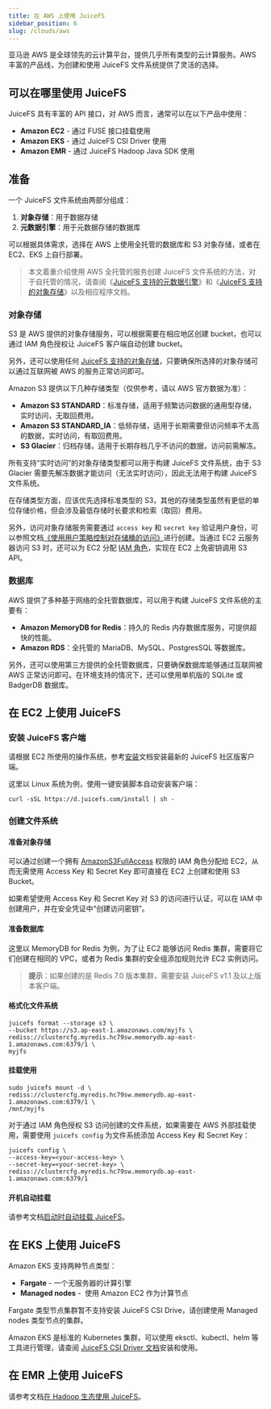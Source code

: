 ```yaml
---
title: 在 AWS 上使用 JuiceFS
sidebar_position: 6
slug: /clouds/aws
---
```


亚马逊 AWS 是全球领先的云计算平台，提供几乎所有类型的云计算服务。AWS 丰富的产品线，为创建和使用 JuiceFS 文件系统提供了灵活的选择。

## 可以在哪里使用 JuiceFS

JuiceFS 具有丰富的 API 接口，对 AWS 而言，通常可以在以下产品中使用：

- **Amazon EC2** - 通过 FUSE 接口挂载使用
- **Amazon EKS** - 通过 JuiceFS CSI Driver 使用
- **Amazon EMR** - 通过 JuiceFS Hadoop Java SDK 使用

## 准备

一个 JuiceFS 文件系统由两部分组成：

1. **对象存储**：用于数据存储
2. **元数据引擎**：用于元数据存储的数据库

可以根据具体需求，选择在 AWS 上使用全托管的数据库和 S3 对象存储，或者在 EC2、EKS 上自行部署。

> 本文着重介绍使用 AWS 全托管的服务创建 JuiceFS 文件系统的方法，对于自托管的情况，请查阅《[JuiceFS 支持的元数据引擎](../guide/how_to_set_up_metadata_engine.md)》和《[JuiceFS 支持的对象存储](../guide/how_to_set_up_object_storage.md)》以及相应程序文档。

### 对象存储

S3 是 AWS 提供的对象存储服务，可以根据需要在相应地区创建 bucket，也可以通过 IAM 角色授权让 JuiceFS 客户端自动创建 bucket。

另外，还可以使用任何 [JuiceFS 支持的对象存储](../guide/how_to_set_up_object_storage.md)，只要确保所选择的对象存储可以通过互联网被 AWS 的服务正常访问即可。

Amazon S3 提供以下几种存储类型（仅供参考，请以 AWS 官方数据为准）：

- **Amazon S3 STANDARD**：标准存储，适用于频繁访问数据的通用型存储，实时访问，无取回费用。
- **Amazon S3 STANDARD_IA**：低频存储，适用于长期需要但访问频率不太高的数据，实时访问，有取回费用。
- **S3 Glacier**：归档存储，适用于长期存档几乎不访问的数据，访问前需解冻。

所有支持“实时访问”的对象存储类型都可以用于构建 JuiceFS 文件系统，由于 S3 Glacier 需要先解冻数据才能访问（无法实时访问），因此无法用于构建 JuiceFS 文件系统。

在存储类型方面，应该优先选择标准类型的 S3，其他的存储类型虽然有更低的单位存储价格，但会涉及最低存储时长要求和检索（取回）费用。

另外，访问对象存储服务需要通过 `access key` 和 `secret key` 验证用户身份，可以参照文档[《使用用户策略控制对存储桶的访问》](https://docs.aws.amazon.com/zh_cn/AmazonS3/latest/userguide/walkthrough1.html)进行创建。当通过 EC2 云服务器访问 S3 时，还可以为 EC2 分配 [IAM 角色](https://docs.aws.amazon.com/zh_cn/IAM/latest/UserGuide/id_roles.html)，实现在 EC2 上免密钥调用 S3 API。

### 数据库

AWS 提供了多种基于网络的全托管数据库，可以用于构建 JuiceFS 文件系统的主要有：

- **Amazon MemoryDB for Redis**：持久的 Redis 内存数据库服务，可提供超快的性能。
- **Amazon RDS**：全托管的 MariaDB、MySQL、PostgresSQL 等数据库。

另外，还可以使用第三方提供的全托管数据库，只要确保数据库能够通过互联网被 AWS 正常访问即可。在环境支持的情况下，还可以使用单机版的 SQLite 或 BadgerDB 数据库。

## 在 EC2 上使用 JuiceFS

### 安装 JuiceFS 客户端

请根据 EC2 所使用的操作系统，参考[安装](../getting-started/installation.md)文档安装最新的 JuiceFS 社区版客户端。

这里以 Linux 系统为例，使用一键安装脚本自动安装客户端：

```shell
curl -sSL https://d.juicefs.com/install | sh -
```

### 创建文件系统

#### 准备对象存储

可以通过创建一个拥有 [AmazonS3FullAccess](https://us-east-1.console.aws.amazon.com/iamv2/home?region=ap-east-1#/policies/details/arn%3Aaws%3Aiam%3A%3Aaws%3Apolicy%2FAmazonS3FullAccess) 权限的 IAM 角色分配给 EC2，从而无需使用 Access Key 和 Secret Key 即可直接在 EC2 上创建和使用 S3 Bucket。

如果希望使用 Access Key 和 Secret Key 对 S3 的访问进行认证，可以在 IAM 中创建用户，并在安全凭证中“创建访问密钥”。

#### 准备数据库

这里以 MemoryDB for Redis 为例，为了让 EC2 能够访问 Redis 集群，需要将它们创建在相同的 VPC，或者为 Redis 集群的安全组添加规则允许 EC2 实例访问。

> **提示**：如果创建的是 Redis 7.0 版本集群，需要安装 JuiceFS v1.1 及以上版本客户端。

#### 格式化文件系统

```shell
juicefs format --storage s3 \
--bucket https://s3.ap-east-1.amazonaws.com/myjfs \
rediss://clustercfg.myredis.hc79sw.memorydb.ap-east-1.amazonaws.com:6379/1 \
myjfs
```

#### 挂载使用

```shell
sudo juicefs mount -d \
rediss://clustercfg.myredis.hc79sw.memorydb.ap-east-1.amazonaws.com:6379/1 \
/mnt/myjfs
```

对于通过 IAM 角色授权 S3 访问创建的文件系统，如果需要在 AWS 外部挂载使用，需要使用 `juicefs config` 为文件系统添加 Access Key 和 Secret Key：

```shell
juicefs config \
--access-key=<your-access-key> \
--secret-key=<your-secret-key> \
rediss://clustercfg.myredis.hc79sw.memorydb.ap-east-1.amazonaws.com:6379/1
```

#### 开机自动挂载

请参考文档[启动时自动挂载 JuiceFS](../administration/mount_at_boot.md)。

## 在 EKS 上使用 JuiceFS

Amazon EKS 支持两种节点类型：

- **Fargate** - 一个无服务器的计算引擎
- **Managed nodes** -  使用 Amazon EC2 作为计算节点

Fargate 类型节点集群暂不支持安装 JuiceFS CSI Drive，请创建使用 Managed nodes 类型节点的集群。

Amazon EKS 是标准的 Kubernetes 集群，可以使用 eksctl、kubectl、helm 等工具进行管理，请查阅 [JuiceFS CSI Driver 文档](https://juicefs.com/docs/zh/csi/getting_started)安装和使用。

## 在 EMR 上使用 JuiceFS

请参考文档[在 Hadoop 生态使用 JuiceFS](../deployment/hadoop_java_sdk.md)。
